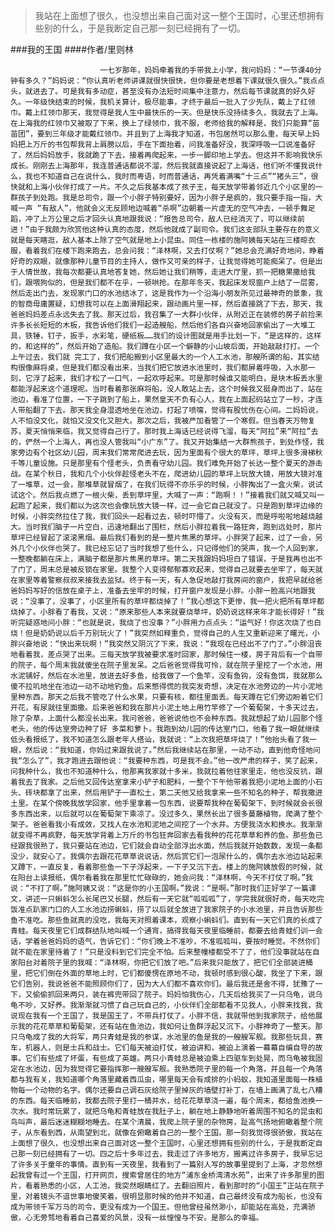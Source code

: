 > 我站在上面想了很久，也没想出来自己面对这一整个王国时，心里还想拥有些别的什么，于是我断定自己那一刻已经拥有了一切。

###我的王国
####作者/里则林

						一七岁那年，妈妈牵着我的手带我上小学，我问妈妈：“一节课40分钟有多久？”妈妈说：“你认真听老师讲课就很快很快，但你要是老想着下课就很久很久。”我点点头，就进去了。可是我有多动症，甚至没有办法短时间集中注意力，然后每节课就真的好久好久。一年级快结束的时候，我机关算计，极尽能事，才终于最后一批入了少先队，戴上了红领巾。戴上红领巾那天，我觉得是我人生中最快乐的一天。但是快乐没持续多久，我就去了上海。在上海我的红领巾又被取了下来，换上了绿领巾，我不服，老师给我的解释是，我们只能算“苗苗团”，要到三年级才能戴红领巾。并且到了上海我才知道，书包居然可以那么重，每天早上妈妈把上万斤的书包帮我背上肩膀以后，手在下面抬着，问我准备好没，我深呼吸一口说准备好了，然后妈妈放手，我就跪了下去，接着再爬起来，一步一脚印地上学去。但这并不影响我快乐成长。刚刚去上海那年，我连普通话都说不溜，然后我就直接说起了上海话，他们听不懂我说什么，我也不知道自己在说什么，我时而粤语，时而普通话，再凭着满嘴“十三点”“猪头三”，很快就和上海小伙伴打成了一片。不久之后我基本成了孩子王，每天放学带着邻近几个小区里的一群孩子到处跑。我是总司令，跟一个小胖子特别要好，因为小胖子是疯的，我只要手指一指，大喊一声 “有敌人”，他就会义无反顾地边喊着“杀啊”边朝着一片虚无的空气冲去，一顿手舞足蹈，冲了上万公里之后才回头认真地跟我说：“报告总司令，敌人已经消灭了，可以继续前进！”由于我颇为欣赏他这种认真的态度，然后他就成了副司令。我们这支部队主要存在的意义就是每天瞎逛，敌人基本上除了空气就是地上小昆虫。同住一栋楼的施阿姨每天站在三楼晾衣服，看着我们在楼下跑来跑去，总会问我：“泽林啊，又去打仗啊？”她总会充满好奇地问，睁着好奇的双眼，就像那种儿童节目的主持人，做作又可亲的样子，让我觉得她可能痴呆了。但是出于人情世故，我每次都要认真地答复她，然后她让我们稍等，走进大厅里，抓一把糖果撒给我们，跟喂狗似的，但是我们都不在乎，一顿哄抢。在那年冬天，我起床发现窗户上结了一层雾，然后走出门去，发现家门口的水池结冰了，这是我作为一个沿海小朋友所见过最神奇的景象，我的智商毋庸置疑，幻想我可以在上面滑翔起来，跟动画片里一样，然后直接跳了下去，那天，我爸爸妈妈差点永远失去了我。那天过后，我召集了一大群小伙伴，从附近正在装修的房子前捡来许多长长短短的木板，我告诉他们我们一起造艘船，然后他们各自兴奋地回家偷出了一大堆工具，铁锤，钉子，扳手，水彩笔，硬纸板……我们的设计图就是用手比划一下，“是这样的，这样的，和这样的”，然后开始了造船。我们蹲在小区一个僻静的小山坡后面，开始敲敲打打。一个上午过去，我们就 完工了，我们把船搬到小区里最大的一个人工水池，那艘所谓的船，其实结构很像麻将桌，但是我们都没看出来，当我们把它放进水池里时，我们都屏着呼吸，入水那一刻，它浮了起来，我们才松了一口气，一起欢呼起来。可是那时候谁又能明白，是块木板丢水里都能浮起来这个道理呢。当时看着那张麻将船，没人敢站上去，这个时候我又挺身而出了，站在池边，看准了位置，一下子跳到了船上，果然皇天不负有心人，我在上面起码站立了一秒，才连人带船翻了下去。那天我全身湿透地坐在池边，打起了喷嚏，觉得有股忧伤在心间。二妈妈说，人不怕没文化，就怕又没文化又胆大。那次之后，我被严加看管了一个寒假。但当春天万物复苏，夏天悄悄来临，我又觉得自己行了。那时我上海话已经说得飞溜，每天“阿拉”来“阿拉”去的，俨然一个上海人，再也没人管我叫“小广东”了。我又开始集结一大群熊孩子，到处作怪，我家旁边有个社区幼儿园，周末我们常常爬进去玩，因为里面有个很大的草坪，草坪上很多滑梯秋千等儿童设施。只是那里有个怪老头，负责看守幼儿园。我们难免开始了长达一整个夏天的游击战。在某个秋日，我和几个小伙伴趁怪老头不在，爬进幼儿园的草坪上玩放大镜，用放大镜对准了一堆草，过一会，那堆草就冒烟了，在我们玩得不亦乐乎的时候，小胖掏出了一盒火柴，说试试这个。然后我点燃了一根火柴，丢到草坪里，大喊了一声：“跑啊！！”接着我们就又喊又叫一起跑了起来，我们都以为这次也会像玩放大镜一样，过一会它自己就没了。只是跑到草坪边缘的时候，小胖突然拉住了我，我们回头一起看过去，顿时吓懵了。火没有灭，而是呼啦啦地越烧越大。当时我们脑子一片空白，迅速地翻出了围栏，然后小胖拉着我一路狂奔，跑到远处时，那片草坪已经冒起了滚滚黑烟。最后我们看到的是一整片焦黑的草坪。小胖哭了起来，过了一会，另外几个小伙伴也哭了。我已经忘记了当时我想了些什么，只记得他们的哭声，我一个人回到家，一整晚都躺在床上，满脑子都是那片焦黑的草坪。第二天我跟妈妈坦白了错误，于是我再也出不了门了，周末总是被反锁在家里。我整个人变得郁郁寡欢起来，觉得自己就要去坐牢了，每天就在家里等着警察叔叔来接我去监狱。终于有一天，有人急促地敲打我房间的窗户，我把早就给爸爸妈妈写好的信放在桌子上，准备去坐牢的时候，打开窗户发现是小胖。小胖一脸高兴地跟我说：“没事了，没事了，小区里所有的草坪都烧掉了！”我心想这下更惨，我一把火把所有草坪都烧掉了。小胖看了看我，又说：“原来那些人本来就要烧草坪，奶奶说这样来年才能长得好！”我听完疑惑地问小胖：“也就是说，我烧了也没事？”小胖用力点点头：“运气好！你这次烧了也白烧！但是奶奶说以后千万别玩火了！”我突然如释重负，觉得自己的人生又重新迎来了曙光，小胖兴奋地说：“快出来玩啊！”我突然又阴沉了下来，我说：“我现在已经出不了门了。”小胖沮丧地看着我，差点哭了出来。三每天放学我被要求准时回家，那时候住一楼，房子背后有一个自带的院子，每个周末我就傻坐在院子里发呆。之后爸爸觉得我可怜，就在院子里挖了一个水池，用水泥铺好，然后在水池里，放进去好多鱼，给我做了一个鱼竿，没有鱼钩，没有鱼饵，我就那么傻不拉叽地坐在池边一动不动地钓鱼。后来憋得慌的我突发奇想，决定在水池旁边的一片小泥地里种东西，那天之后我不管吃了什么水果，只要有核，都往里面丢。每天蹲在它们旁边盼着它们开花，有尿就往里面撒。后来爸爸和我在那片小泥土地上用竹竿修了一个葡萄架，十多天过去，除了杂草，上面什么都没长出来。我问爸爸，爸爸说他也不会种东西。我就想起了幼儿园那个怪老头，他的传达室旁边种了好 多菜和萝卜。我跑到幼儿园的传达室门口，他看了我一眼就继续低头看报纸了，我不知道怎么跟老年人搭讪，我就说：“上次我把草坪烧了！”他抬头看了我一眼，然后说：“我知道，你妈过来跟我说了。”然后我继续站在那里，一动不动，直到他奇怪地问我“怎么了”，我才跑进去跟他说：“我要种东西，可是我不会。”他一改严肃的样子，笑了起来，问我种什么，我也不知道种什么，他那离我家就十多米，我就拉着他往家里走，他也没反抗，跟着我去了我家。之后他又回传达室拿来小铲子和肥料，一整个下午他带着我把小泥地上面的小石头、砖块都拿了出来，然后用铲子一直松土，第二天他又给我拿来一些不知名的种子，帮我撒进土里。在某个傍晚我放学回家，他手里拿着一包东西，说要帮我种在葡萄架下，到时候就会长很多东西出来，以后就可以在葡萄架下乘凉了。没过多久，果然长出了很多蔓藤植物，爬满了整个架子。爸爸看我小有成效，又找人在水池和泥地之间挖了一个水井。方便我浇水和换水。我渐渐就变得不再疯野，每天放学背着上万斤的书包狂奔回家去看我种的花花草草和养的鱼。那些鱼已经跟我很熟了，我只要站在池边，它们就会自动全部浮出水面，然后我就开始数数，发现一条都没少，就安心了。我偶尔去跟花花草草说说话，然后赏它们一泡尿什么的，偶尔去水池边站起来又蹲下，一直反复，看着那些鱼一下子浮起来，一下子又沉下去。楼上的施阿姨放假的时候，就在阳台上读报纸，偶尔看着我在那里忙忙碌碌的，她会问我：“泽林啊，今天不打仗了啊。”我说：“不打了啊。”施阿姨又说：“这是你的小王国啊。”我说：“是啊。”那时我们正好学了一篇课文，讲述一只蝌蚪怎么长尾巴又长腿，然后有一天它就“呱呱呱”了，学完我就很好奇，每天吃完饭准点趴家门口的人工水池边捞蝌蚪，捞了以后就全放进了我家院子的小水池里，并且告诉那些鱼不准吃。那些鱼就真的没吃，我每天对照着课本，观察小蝌蚪们。直到有一天它们真的长成了青蛙。每天夜里它们成群结队地叫喊一个通宵，搞得我每天夜里临睡前，都要去给青蛙们训一会话，学着爸爸妈妈的语气，告诉它们：“你们晚上不准吵，不准呱呱叫，要按时睡觉。不然你们就不能在家里待着了！”只是没料到它们完全不怕。后来整幢楼都受不了了，他们没事就站在自家阳台对着院子里的我喊：“泽林啊，你把它们放了吧。”后来我只能放了，把它们全部装进桶里，把它们倒在外面的草地上时，它们都傻愣在原地不动，我顿时感到很心酸，我坐了下来，跟它们告别，我说爸爸不能照顾你们了，因为大人们都不喜欢你们。最后我还是舍不得，犹豫了一下，又偷偷抓回来两只，装在裤兜带回了院子。妈妈怕我伤心，几天后给我买了一只乌龟，说乌龟不吵，又好养。我渐渐就习惯了自己玩自己的，小伙伴们全部都看不见我人，小胖来找我，我说现在我有一个王国了，我是国王了，不带兵打仗了。小胖不信，我就带他到我家院子，给他展示我的花花草草和葡萄架，还有站在鱼池边，我如何让鱼群浮起又沉下。小胖神奇了一整天。那只乌龟成了我的大将军，两只青蛙是我的参谋，水池里的鱼是我的一艘艘军舰。我那些玩具，赛车，机器人，则是士兵和战士。它们每天被迫打仗，被迫讲和，被迫上演着一幕幕自编自导的故事。它们有些成了坏蛋，有些成了英雄。两只小青蛙总是被迫乘上四驱车到处晃，而乌龟被我固定在水池边，因为我觉得它要指挥那一艘艘军舰。我熟悉院子里的每一个角落，并且每一个角落都与我有关，我知道哪个角落里藏着西瓜虫，哪里每天会有成排的小蚂蚁，我知道里面每一株植物每一个动物的名字。偶尔还要自己调石灰给院子里掉灰的墙壁打补丁，在墙上画满了乱七八糟的东西。每天临睡前，我都去院子里打一桶井水，给花花草草浇一遍，每个周末，都给鱼池换一次水。我时常玩累了，就把乌龟和青蛙放在我肚子上，躺在地上静静地听着周围不知名的昆虫和鸟叫声，最后迷迷糊糊地睡去。在某个清晨，我爬上院子里的杂物房，趾高气扬地俯瞰着整个院子，从东看到西，从南望到北，就像在俯瞰着自己的一整个王国。那一刻我觉得很骄傲，我站在上面想了很久，也没想出来自己面对这一整个王国时，心里还想拥有些别的什么，于是我断定自己那一刻已经拥有了一切。四之后十多年过去，我走过了许多地方，搬离过许多房子，我早忘记了许多关于童年的事情。直到有一天夜里，我看到了一篇别人写的故事里提到了上海，才忽然想起我曾有过一个王国，打开网页，搜索曾居住的地方“浦东金桥湾清水苑”，出来了许多那里的图片，看着熟悉的小区，人工池，我突然眼睛红了。去翻旧照片，看到那时的“小国王”正站在院子里，对着镜头不谙世事地傻笑着。很明显那时候的他并不知道，自己最终没有成为船长，也没有成为带领千军万马的司令，更没有成为一个国王。但他曾经虽然渺小，却能站在高处，充满骄傲，心无旁骛地看着自己喜爱的风景，没有一丝惶惶与不安。是那么的幸福。			  		